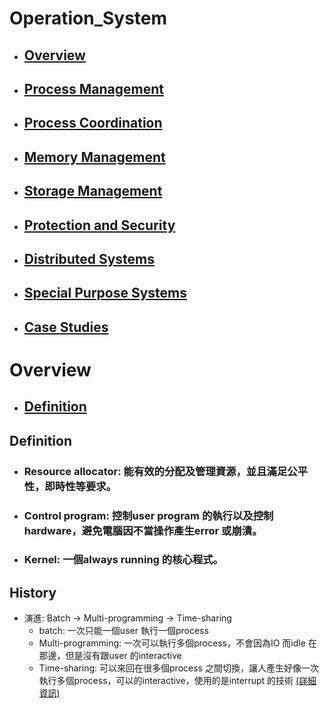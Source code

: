 # Operation_System

* ## [Overview](#001) #

* ## [Process Management](#002) 
* ## [Process Coordination](#002) #
* ## [Memory Management](#003) #
* ## [Storage Management](#004) #
* ## [Protection and Security](#005) #
* ## [Distributed Systems](#006) #
* ## [Special Purpose Systems](#007) #
* ## [Case Studies](#008) # 



<h1 id="001">Overview</h1> 

  * ## [Definition](#0011) #
  
<h2 id="0011">Definition</h2> 

  * ### **Resource allocator**: 能有效的分配及管理資源，並且滿足公平性，即時性等要求。 
  * ### **Control program**: 控制user program 的執行以及控制hardware，避免電腦因不當操作產生error 或崩潰。
  * ### **Kernel**: 一個always running 的核心程式。
<h2 id="0011">History</h2>   

  * 演進: Batch -> Multi-programming -> Time-sharing 
    * batch: 一次只能一個user 執行一個process
    * Multi-programming: 一次可以執行多個process，不會因為IO 而idle 在那邊，但是沒有跟user 的interactive
    * Time-sharing: 可以來回在很多個process 之間切換，讓人產生好像一次執行多個process，可以的interactive，使用的是interrupt 的技術
    [(詳細資訊)](https://jeffery12366yahoo-com.medium.com/os-chapter-0-base-inf-38636044ccdf)




























